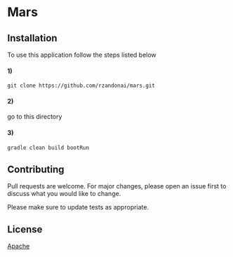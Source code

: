 # Mars
## Installation
To use this application follow the steps listed below
#### 1)
```git
git clone https://github.com/rzandonai/mars.git
```
#### 2)
go to this directory

#### 3)
```bash
gradle clean build bootRun
```

## Contributing
Pull requests are welcome. For major changes, please open an issue first to discuss what you would like to change.

Please make sure to update tests as appropriate.

## License
[Apache](https://choosealicense.com/licenses/apache/)
